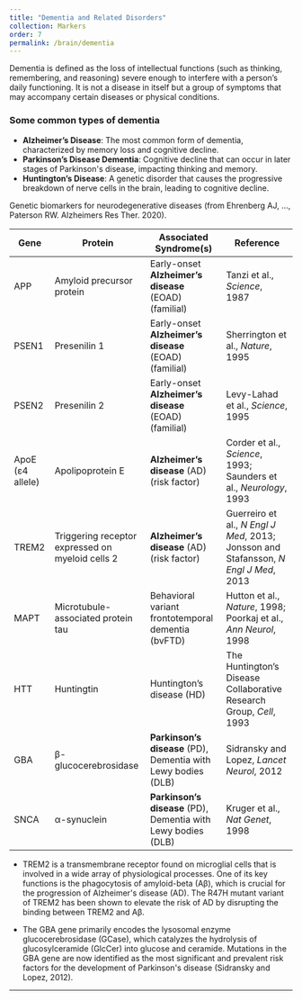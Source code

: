 ```yaml
---
title: "Dementia and Related Disorders"
collection: Markers
order: 7
permalink: /brain/dementia
---
```

Dementia is defined as the loss of intellectual functions (such as thinking, remembering, and reasoning) severe enough to interfere with a person’s daily functioning. It is not a disease in itself but a group of symptoms that may accompany certain diseases or physical conditions.

### Some common types of dementia
- **Alzheimer’s Disease**: The most common form of dementia, characterized by memory loss and cognitive decline.
- **Parkinson’s Disease Dementia**: Cognitive decline that can occur in later stages of Parkinson's disease, impacting thinking and memory.
- **Huntington’s Disease**: A genetic disorder that causes the progressive breakdown of nerve cells in the brain, leading to cognitive decline.


Genetic biomarkers for neurodegenerative diseases (from Ehrenberg AJ, ..., Paterson RW. Alzheimers Res Ther. 2020).  

| **Gene**         | **Protein**                        | **Associated Syndrome(s)**                           | **Reference**                                      |
|------------------|------------------------------------|------------------------------------------------------|----------------------------------------------------|
| APP              | Amyloid precursor protein           | Early-onset **Alzheimer’s disease** (EOAD) (familial)   | Tanzi et al., *Science*, 1987                     |
| PSEN1            | Presenilin 1                        | Early-onset **Alzheimer’s disease** (EOAD) (familial)   | Sherrington et al., *Nature*, 1995                 |
| PSEN2            | Presenilin 2                        | Early-onset **Alzheimer’s disease** (EOAD) (familial)   | Levy-Lahad et al., *Science*, 1995                 |
| ApoE (ε4 allele) | Apolipoprotein E                    | **Alzheimer’s disease** (AD) (risk factor)              | Corder et al., *Science*, 1993; Saunders et al., *Neurology*, 1993 |
| TREM2            | Triggering receptor expressed on myeloid cells 2 | **Alzheimer’s disease** (AD) (risk factor)              | Guerreiro et al., *N Engl J Med*, 2013; Jonsson and Stafansson, *N Engl J Med*, 2013 |
| MAPT             | Microtubule-associated protein tau | Behavioral variant frontotemporal dementia (bvFTD)  | Hutton et al., *Nature*, 1998; Poorkaj et al., *Ann Neurol*, 1998 |
| HTT              | Huntingtin                         | Huntington’s disease (HD)                           | The Huntington’s Disease Collaborative Research Group, *Cell*, 1993 |
| GBA              | β-glucocerebrosidase                | **Parkinson’s disease** (PD), Dementia with Lewy bodies (DLB) | Sidransky and Lopez, *Lancet Neurol*, 2012       |
| SNCA             | α-synuclein                         | **Parkinson’s disease** (PD), Dementia with Lewy bodies (DLB) | Kruger et al., *Nat Genet*, 1998                  |


 - TREM2 is a transmembrane receptor found on microglial cells that is involved in a wide array of physiological processes. One of its key functions is the phagocytosis of amyloid-beta (Aβ), which is crucial for the progression of Alzheimer's disease (AD). The R47H mutant variant of TREM2 has been shown to elevate the risk of AD by disrupting the binding between TREM2 and Aβ.

 - The GBA gene primarily encodes the lysosomal enzyme glucocerebrosidase (GCase), which catalyzes the hydrolysis of glucosylceramide (GlcCer) into glucose and ceramide. Mutations in the GBA gene are now identified as the most significant and prevalent risk factors for the development of Parkinson's disease (Sidransky and Lopez, 2012).


---
